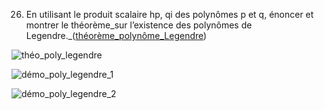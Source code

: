 26. En utilisant le produit scalaire hp, qi des polynômes p et q, énoncer et montrer le théorème_sur l’existence des polynômes de Legendre._([théorème_polynôme_Legendre](théorème_polynôme_Legendre))

![théo_poly_legendre](../images/théo_poly_legendre.png)

![démo_poly_legendre_1](../images/démo_poly_legendre_1.png)

![démo_poly_legendre_2](../images/démo_poly_legendre_2.png)
